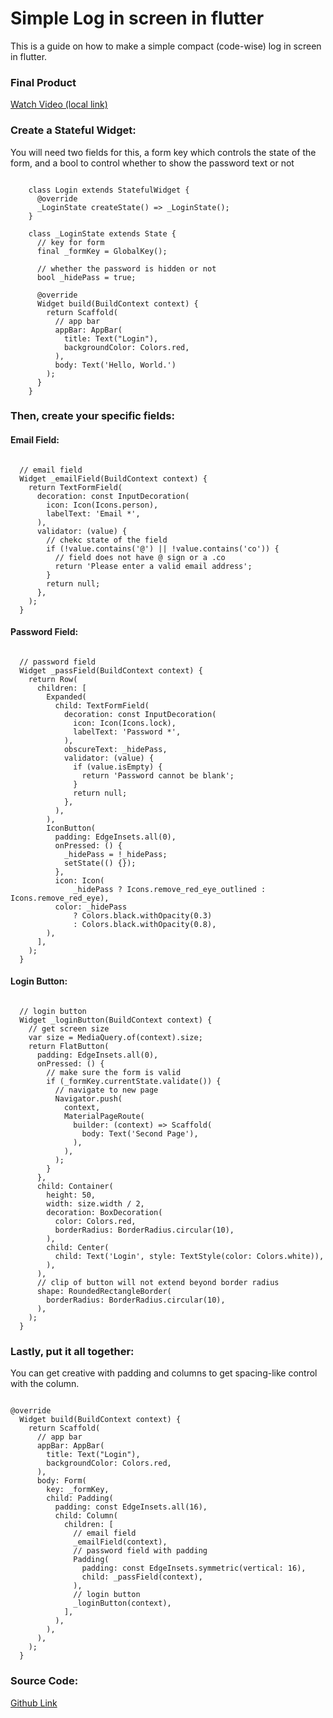 # Simple Log in screen in flutter

This is a guide on how to make a simple compact (code-wise) log in screen in flutter.

### Final Product
[Watch Video (local link)](http://www.jakelanders.com/wp-content/uploads/2020/11/login.mp4)

### Create a Stateful Widget:

You will need two fields for this, a form key which controls the state of the form, and a bool to control whether to show the password text or not

<pre><code>
	class Login extends StatefulWidget {
	  @override
	  _LoginState createState() => _LoginState();
	}

	class _LoginState extends State<Login> {
	  // key for form
	  final _formKey = GlobalKey<FormState>();

	  // whether the password is hidden or not
	  bool _hidePass = true;

	  @override
	  Widget build(BuildContext context) {
	    return Scaffold(
	      // app bar
	      appBar: AppBar(
	        title: Text("Login"),
	        backgroundColor: Colors.red,
	      ),
	      body: Text('Hello, World.')
	    );
	  }
	}
</code></pre>

### Then, create your specific fields:

#### Email Field:
<pre><code>
  // email field
  Widget _emailField(BuildContext context) {
    return TextFormField(
      decoration: const InputDecoration(
        icon: Icon(Icons.person),
        labelText: 'Email *',
      ),
      validator: (value) {
        // chekc state of the field
        if (!value.contains('@') || !value.contains('co')) {
          // field does not have @ sign or a .co
          return 'Please enter a valid email address';
        }
        return null;
      },
    );
  }
</code></pre>

#### Password Field:
<pre><code>
  // password field
  Widget _passField(BuildContext context) {
    return Row(
      children: [
        Expanded(
          child: TextFormField(
            decoration: const InputDecoration(
              icon: Icon(Icons.lock),
              labelText: 'Password *',
            ),
            obscureText: _hidePass,
            validator: (value) {
              if (value.isEmpty) {
                return 'Password cannot be blank';
              }
              return null;
            },
          ),
        ),
        IconButton(
          padding: EdgeInsets.all(0),
          onPressed: () {
            _hidePass = !_hidePass;
            setState(() {});
          },
          icon: Icon(
              _hidePass ? Icons.remove_red_eye_outlined : Icons.remove_red_eye),
          color: _hidePass
              ? Colors.black.withOpacity(0.3)
              : Colors.black.withOpacity(0.8),
        ),
      ],
    );
  }
</code></pre>

#### Login Button:
<pre><code>
  // login button
  Widget _loginButton(BuildContext context) {
    // get screen size
    var size = MediaQuery.of(context).size;
    return FlatButton(
      padding: EdgeInsets.all(0),
      onPressed: () {
        // make sure the form is valid
        if (_formKey.currentState.validate()) {
          // navigate to new page
          Navigator.push(
            context,
            MaterialPageRoute(
              builder: (context) => Scaffold(
                body: Text('Second Page'),
              ),
            ),
          );
        }
      },
      child: Container(
        height: 50,
        width: size.width / 2,
        decoration: BoxDecoration(
          color: Colors.red,
          borderRadius: BorderRadius.circular(10),
        ),
        child: Center(
          child: Text('Login', style: TextStyle(color: Colors.white)),
        ),
      ),
      // clip of button will not extend beyond border radius
      shape: RoundedRectangleBorder(
        borderRadius: BorderRadius.circular(10),
      ),
    );
  }
</code></pre>

### Lastly, put it all together:

You can get creative with padding and columns to get spacing-like control with the column.

<pre><code>
@override
  Widget build(BuildContext context) {
    return Scaffold(
      // app bar
      appBar: AppBar(
        title: Text("Login"),
        backgroundColor: Colors.red,
      ),
      body: Form(
        key: _formKey,
        child: Padding(
          padding: const EdgeInsets.all(16),
          child: Column(
            children: [
              // email field
              _emailField(context),
              // password field with padding
              Padding(
                padding: const EdgeInsets.symmetric(vertical: 16),
                child: _passField(context),
              ),
              // login button
              _loginButton(context),
            ],
          ),
        ),
      ),
    );
  }
</code></pre>

### Source Code:
[Github Link](https://github.com/jake-landersweb/jake_code/blob/main/flutter/login_screen/login.dart)




